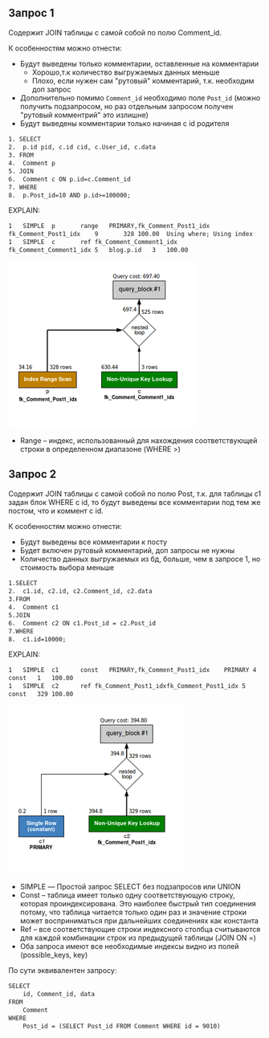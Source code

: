 ## Запрос 1

Содержит JOIN таблицы с самой собой по полю Comment_id.

К особенностям можно отнести:

* Будут выведены только комментарии, оставленные на комментарии
    * Хорошо,т.к количество выгружаемых данных меньше
    * Плохо, если нужен сам "рутовый" комментарий, т.к. необходим доп запрос
* Дополнительно помимо `Comment_id` необходимо поле `Post_id` (можно получить подзапросом,
но раз отдельным запросом получен "рутовый комментрий" это излишне)
* Будут выведены комментарии только начиная с id родителя
```
1. SELECT
2. 	p.id pid, c.id cid, c.User_id, c.data
3. FROM 
4. 	Comment p
5. JOIN
6. 	Comment c ON p.id=c.Comment_id
7. WHERE
8.	p.Post_id=10 AND p.id>=100000;
```
EXPLAIN:
```
1	SIMPLE	p		range	PRIMARY,fk_Comment_Post1_idx	fk_Comment_Post1_idx	9		328	100.00	Using where; Using index
1	SIMPLE	c		ref	fk_Comment_Comment1_idx	fk_Comment_Comment1_idx	5	blog.p.id	3	100.00	
```
![](1.png)

* Range – индекс, использованный для нахождения соответствующей строки в определенном диапазоне (WHERE >)

## Запрос 2

Содержит JOIN таблицы с самой собой по полю Post, т.к. для таблицы c1
задан блок WHERE с id, то будут выведены все комментарии под тем же постом, что и коммент c id.

К особенностям можно отнести:
* Будут выведены все комментарии к посту
* Будет включен рутовый комментарий, доп запросы не нужны
* Количество данных выгружаемых из бд, больше, чем в запросе 1, но стоимость выбора меньше
```
1.SELECT
2.	c1.id, c2.id, c2.Comment_id, c2.data
3.FROM
4.	Comment c1
5.JOIN
6.	Comment c2 ON c1.Post_id = c2.Post_id
7.WHERE
8.	c1.id=10000;
```
EXPLAIN:
```
1	SIMPLE	c1		const	PRIMARY,fk_Comment_Post1_idx   	PRIMARY	4	const	1	100.00	
1	SIMPLE	c2		ref	fk_Comment_Post1_idxfk_Comment_Post1_idx 5	const	329	100.00	
```
![](2.png)
* SIMPLE — Простой запрос SELECT без подзапросов или UNION
* Const – таблица имеет только одну соответствующую строку, которая проиндексирована. Это наиболее быстрый тип соединения потому, что таблица читается только один раз и значение строки может восприниматься при дальнейших соединениях как константа
* Ref – все соответствующие строки индексного столбца считываются для каждой комбинации строк из предыдущей таблицы (JOIN ON =)
* Оба запроса имеют все необходимые индексы видно из полей (possible_keys, key)

По сути эквивалентен запросу:
```
SELECT
	id, Comment_id, data
FROM
	Comment
WHERE
	Post_id = (SELECT Post_id FROM Comment WHERE id = 9010)
```
